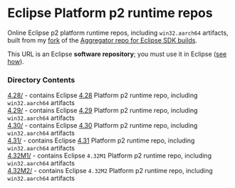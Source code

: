 # Eclipse Platform p2 runtime repos

Online Eclipse p2 platform runtime repos, including `win32.aarch64` artifacts, built from my [fork](https://github.com/chirontt/eclipse.platform.releng.aggregator) of the [Aggregator repo for Eclipse SDK builds](https://github.com/eclipse-platform/eclipse.platform.releng.aggregator).

This URL is an Eclipse **software repository**; you must use it in Eclipse ([see how](https://help.eclipse.org/topic/org.eclipse.platform.doc.user/tasks/tasks-127.htm)).

### Directory Contents

[4.28/](4.28) - contains Eclipse [4.28](https://github.com/chirontt/eclipse.platform.releng.aggregator/releases/download/R4_28_win32_aarch64/org.eclipse.platform-4.28.zip) Platform p2 runtime repo, including `win32.aarch64` artifacts  
[4.29/](4.29) - contains Eclipse [4.29](https://github.com/chirontt/eclipse.platform.releng.aggregator/releases/download/R4_29_win32_aarch64/org.eclipse.platform-4.29.zip) Platform p2 runtime repo, including `win32.aarch64` artifacts  
[4.30/](4.30) - contains Eclipse [4.30](https://github.com/chirontt/eclipse.platform.releng.aggregator/releases/download/R4_30_win32_aarch64/org.eclipse.platform-4.30.zip) Platform p2 runtime repo, including `win32.aarch64` artifacts  
[4.31/](4.31) - contains Eclipse [4.31](https://github.com/chirontt/eclipse.platform.releng.aggregator/releases/download/R4_31_win32_aarch64/org.eclipse.platform-4.31.zip) Platform p2 runtime repo, including `win32.aarch64` artifacts  
[4.32M1/](4.32M1) - contains Eclipse `4.32M1` Platform p2 runtime repo, including `win32.aarch64` artifacts  
[4.32M2/](4.32M2) - contains Eclipse `4.32M2` Platform p2 runtime repo, including `win32.aarch64` artifacts  
